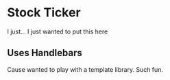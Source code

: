 # Stock Ticker

I just... I just wanted to put this here

## Uses Handlebars

Cause wanted to play with a template library. Such fun.
